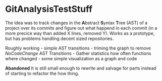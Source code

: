 # GitAnalysisTestStuff

The idea was to track changes in the **A**bstract **S**yntax **T**ree (AST) of a project over its commits and figure out what happend in each commit (in a more precice way than added X lines, removed Y).
Works as a prototype, but has problems handling decent sized repositories. 

Roughly working
	- simple AST transitions
	- triming the graph to remove *NoCodeChange* AST Transitions
	- Gather statistics how often functions where changed
	- some simple visualization as a graph and code

**Abandoned** 
It is still small enough to rewrite and salvage for parts instead of starting to refactor the how thing. 

